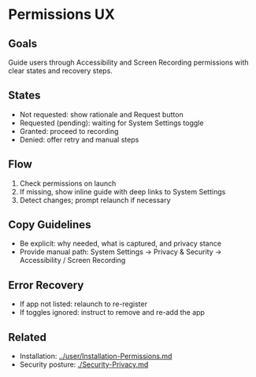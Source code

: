 # Permissions UX

## Goals

Guide users through Accessibility and Screen Recording permissions with clear states and recovery steps.

## States

- Not requested: show rationale and Request button
- Requested (pending): waiting for System Settings toggle
- Granted: proceed to recording
- Denied: offer retry and manual steps

## Flow

1. Check permissions on launch
2. If missing, show inline guide with deep links to System Settings
3. Detect changes; prompt relaunch if necessary

## Copy Guidelines

- Be explicit: why needed, what is captured, and privacy stance
- Provide manual path: System Settings → Privacy & Security → Accessibility / Screen Recording

## Error Recovery

- If app not listed: relaunch to re-register
- If toggles ignored: instruct to remove and re-add the app

## Related

- Installation: [../user/Installation-Permissions.md](../user/Installation-Permissions.md)
- Security posture: [./Security-Privacy.md](./Security-Privacy.md)
